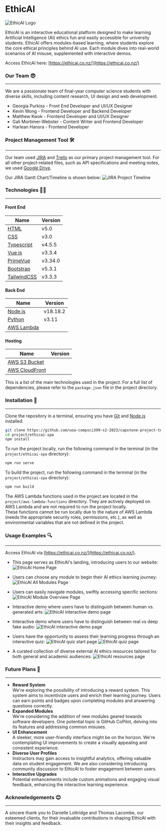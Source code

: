 # EthicAI #

![EthicAI Logo](./markdown/logo_trim.png)

EthicAI is an interactive educational platform designed to make learning Artificial Intelligence (AI) ethics fun and easily accessible for university students. EthicAI offers modules-based learning, where students explore the core ethical principles behind AI use. Each module dives into real-world scenarios of AI misuse, supplemented with interactive demos.

Access EthicAI here: [https://ethicai.co.nz/](https://ethicai.co.nz/)

### Our Team 😎

***
We are a passionate team of final-year computer science students with diverse skills, including content research, UI design and web development.

* Georgia Purkiss - Front End Developer and UI/UX Designer
* Kevin Wong - Frontend Developer and Backend Developer
* Matthew Kwok - Frontend Developer and UI/UX Designer
* Gali Mortimer-Webster - Content Writer and Frontend Developer
* Harlean Hansra - Frontend Developer

### Project Management Tool 🛠️ ###

***
Our team used [JIRA](https://ethicai.atlassian.net/jira/software/projects/EAI/boards/1/timeline?shared=&atlOrigin=eyJpIjoiMmMxMDViYmQ4MGUxNGRlNjgwZjgzNGRiOGIyM2VlNmQiLCJwIjoiaiJ9) and [Trello](https://trello.com/b/Ydes48Ob/cs399) as our primary project management tool. For all other project-related files, such as API specifications and meeting notes, we used [Google Drive](https://drive.google.com).

Our JIRA Gantt Chart/Timeline is shown below:
![JIRA Project Timeline](./markdown/jira-timeline.png)

### Technologies  👨‍💻

***

#### Front End ####

Name | Version
------------- | -------------
[HTML](https://html.spec.whatwg.org/multipage/) | v5.0
[CSS](https://www.w3.org/Style/CSS/) | v3.0
[Typescript](https://www.typescriptlang.org/) | v4.5.5
[Vue.js](https://vuejs.org/) | v3.3.4
[PrimeVue](https://primevue.org/) | v3.34.0
[Bootstrap](https://getbootstrap.com/) | v5.3.1
[TailwindCSS](https://tailwindcss.com/) | v3.3.3

#### Back End ####

Name | Version
------------- | -------------
[Node.js](https://nodejs.org/en) | v18.18.2
[Python](https://www.python.org/) | v3.11
[AWS Lambda](https://aws.amazon.com/lambda/) |

#### Hosting ####

Name | Version
------------- | -------------
[AWS S3 Bucket](https://aws.amazon.com/s3/) |
[AWS CloudFront](https://aws.amazon.com/cloudfront/) |

This is a list of the main technologies used in the project. For a full list of dependencies, please refer to the `package.json` file in the project directory.

### Installation 📖

***
Clone the repository in a terminal, ensuring you have [Git](https://git-scm.com/) and [Node.js](https://nodejs.org/en/) installed.

```bash
git clone https://github.com/uoa-compsci399-s2-2023/capstone-project-team-28
cd project/ethicai-spa
npm install
```

To run the project locally, run the following command in the terminal (in the `project/ethicai-spa` directory):

```bash
npm run serve
```

To build the project, run the following command in the terminal (in the `project/ethicai-spa` directory):

```bash
npm run build
```

The AWS Lambda functions used in the project are located in the `project/aws-lambda-functions` directory. They are actively deployed on AWS Lambda and are not required to run the project locally.\
These functions cannot be run locally due to the nature of AWS Lambda (needs the appropriate security roles, permissions, etc.), as well as environmental variables that are not defined in the project.

### Usage Examples 🔍

***
Access EthicAI via [https://ethicai.co.nz/](https://ethicai.co.nz/).

* This page serves as EthicAI's landing, introducing users to our website:
![EthicAI Home Page](./markdown/home.png)

* Users can choose any module to begin their AI ethics learning journey:
![EthicAI All Modules Page](./markdown/all-modules.png)

* Users can easily navigate modules, swiftly accessing specific sections:
![EthicAI Module Overview Page](./markdown/module-overview.png)

* Interactive demo where users have to distinguish between human vs. generated arts:
![EthicAI interactive demo page](./markdown/dall-e-demo.png)

* Interactive demo where users have to distinguish between real vs deep fake audio:
![EthicAI interactive demo page](./markdown/deepfakes-demo.png)

* Users have the opportunity to assess their learning progress through an interactive quiz:
![EthicAI quiz start page](./markdown/quiz-start.png)
![EthicAI quiz page](./markdown/quiz-example.png)

* A curated collection of diverse external AI ethics resources tailored for both general and academic audiences:
![EthicAI resources page](./markdown/resources.png)

### Future Plans 🚀

***

* **Reward System**\
We're exploring the possibility of introducing a reward system. This system aims to incentivize users and enrich their learning journey. Users can earn points and badges upon completing modules and answering questions correctly.
* **Expanded Modules**\
We're considering the addition of new modules geared towards software developers. One potential topic is GitHub CoPilot, delving into its features and addressing common misuses.
* **UI Enhancement**\
A sleeker, more user-friendly interface might be on the horizon. We're contemplating UI improvements to create a visually appealing and consistent experience.
* **Diverse User Profiles**\
Instructors may gain access to insightful analytics, offering valuable data on student engagement. We are also considering introducing community discussion to EthicAI to foster engagement between users.
* **Interactive Upgrades**\
Potential enhancements include custom animations and engaging visual feedback, enhancing the interactive learning experience.

### Acknowledgements 😊

***
A sincere thank you to Danielle Lottridge and Thomas Lacombe, our esteemed clients, for their invaluable contributions in shaping EthicAI with their insights and feedback.
